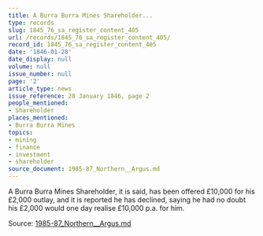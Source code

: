 ```yaml
---
title: A Burra Burra Mines Shareholder...
type: records
slug: 1845_76_sa_register_content_405
url: /records/1845_76_sa_register_content_405/
record_id: 1845_76_sa_register_content_405
date: '1846-01-28'
date_display: null
volume: null
issue_number: null
page: '2'
article_type: news
issue_reference: 28 January 1846, page 2
people_mentioned:
- Shareholder
places_mentioned:
- Burra Burra Mines
topics:
- mining
- finance
- investment
- shareholder
source_document: 1985-87_Northern__Argus.md
---
```


A Burra Burra Mines Shareholder, it is said, has been offered £10,000 for his £2,000 outlay, and it is reported he has declined, saying he had no doubt his £2,000 would one day realise £10,000 p.a. for him.

Source: [1985-87_Northern__Argus.md](/downloads/markdown/1985-87_Northern__Argus.md)

